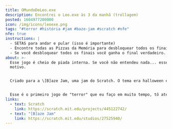 ```yaml
---
title: OMundoDeLeo.exe
description: Encontrei o Leo.exe às 3 da manhã (trollagem)
posted: 1604977200000
icon: /img/icons/leoexe.png
tags: "#terror #história #jam #baze-jam #scratch #nfe"
nfe: true
instructions: |
  - SETAS para andar e pular (isso é importante)
  - Encontre todas as Pizzas da Memória para desbloquear todos os finais!
  - Se você desbloquear todos os finais você ganha o final verdadeiro.
about: >-
  Esse jogo é cheio de piada interna. Se você não entendeu nada... esse é o
  motivo.


  Criado para a \[B]aze Jam, uma jam do Scratch. O tema era halloween e Michael Jackson. Eu acho que o tema é bem aparente nesse jogo.


  Esse é o primeiro jogo de "terror" que eu faço em muito tempo, tô até meio orgulhoso kk
links:
  - text: Scratch
    link: https://scratch.mit.edu/projects/445122742/
  - text: "[B]aze Jam"
    link: https://scratch.mit.edu/studios/27525940/
---
```


<scratch url="https://scratch.mit.edu/projects/445122742/"></scratch>
